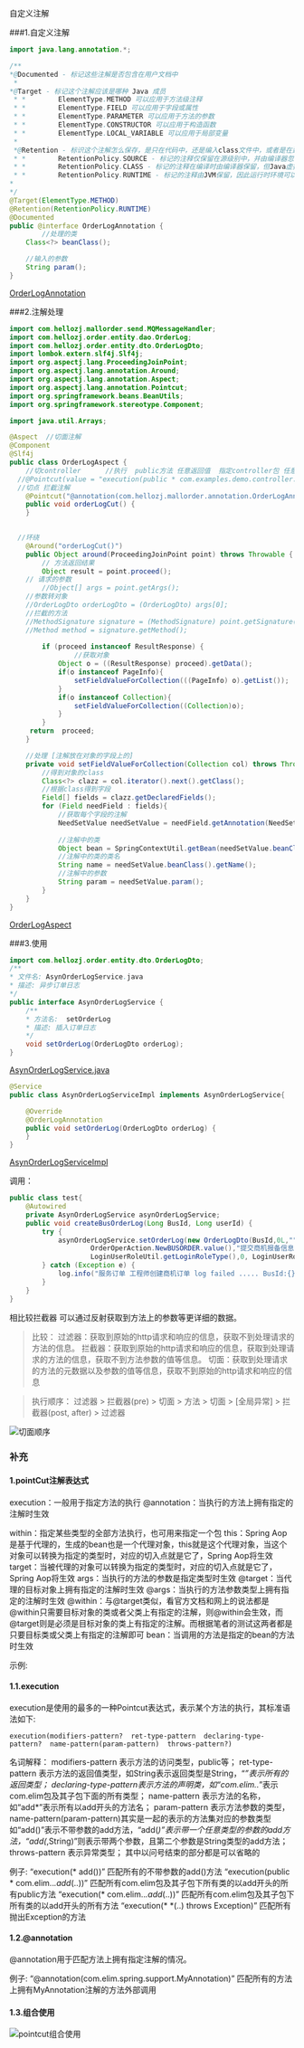 自定义注解


###1.自定义注解
```java
import java.lang.annotation.*;

/**
*@Documented - 标记这些注解是否包含在用户文档中
 *
*@Target - 标记这个注解应该是哪种 Java 成员
 * *		ElementType.METHOD 可以应用于方法级注释
 * *		ElementType.FIELD 可以应用于字段或属性
 * *		ElementType.PARAMETER 可以应用于方法的参数
 * *		ElementType.CONSTRUCTOR 可以应用于构造函数
 * *		ElementType.LOCAL_VARIABLE 可以应用于局部变量
 *
 *@Retention - 标识这个注解怎么保存，是只在代码中，还是编入class文件中，或者是在运行时可以通过反射访问
 * * 		RetentionPolicy.SOURCE - 标记的注释仅保留在源级别中，并由编译器忽略
 * *		RetentionPolicy.CLASS - 标记的注释在编译时由编译器保留，但Java虚拟机（JVM）会忽略
 * *		RetentionPolicy.RUNTIME - 标记的注释由JVM保留，因此运行时环境可以使用它
*
*/
@Target(ElementType.METHOD)
@Retention(RetentionPolicy.RUNTIME)
@Documented
public @interface OrderLogAnnotation {
		//处理的类
    Class<?> beanClass();

    //输入的参数
    String param();
}
```
[OrderLogAnnotation](./自定义注解/OrderLogAnnotation.java)

###2.注解处理
```java
import com.hellozj.mallorder.send.MQMessageHandler;
import com.hellozj.order.entity.dao.OrderLog;
import com.hellozj.order.entity.dto.OrderLogDto;
import lombok.extern.slf4j.Slf4j;
import org.aspectj.lang.ProceedingJoinPoint;
import org.aspectj.lang.annotation.Around;
import org.aspectj.lang.annotation.Aspect;
import org.aspectj.lang.annotation.Pointcut;
import org.springframework.beans.BeanUtils;
import org.springframework.stereotype.Component;

import java.util.Arrays;

@Aspect  //切面注解
@Component
@Slf4j
public class OrderLogAspect {
 	//切controller      //执行  public方法 任意返回值  指定controller包 任意类 任意方法 任意参数
  //@Pointcut(value = "execution(public * com.examples.demo.controller..*.*(..))")
  //切点 拦截注解
	@Pointcut("@annotation(com.hellozj.mallorder.annotation.OrderLogAnnotation)")
	public void orderLogCut() {
	}

  
  //环绕  
	@Around("orderLogCut()")
	public Object around(ProceedingJoinPoint point) throws Throwable {
		// 方法返回结果
		Object result = point.proceed();
    // 请求的参数
		//Object[] args = point.getArgs();
    //参数转对象
    //OrderLogDto orderLogDto = (OrderLogDto) args[0];
    //拦截的方法
    //MethodSignature signature = (MethodSignature) point.getSignature();
    //Method method = signature.getMethod();
    
		if (proceed instanceof ResultResponse) {
      			//获取对象
            Object o = ((ResultResponse) proceed).getData();
            if(o instanceof PageInfo){
                setFieldValueForCollection(((PageInfo) o).getList());
            }
            if(o instanceof Collection){
                setFieldValueForCollection((Collection)o);
            }
        }
     return  proceed;
	}

  	//处理 [注解放在对象的字段上的]
    private void setFieldValueForCollection(Collection col) throws Throwable {
        //得到对象的class
        Class<?> clazz = col.iterator().next().getClass();
        //根据class得到字段
        Field[] fields = clazz.getDeclaredFields();
        for (Field needField : fields){
            //获取每个字段的注解
            NeedSetValue needSetValue = needField.getAnnotation(NeedSetValue.class);
           
          	//注解中的类
            Object bean = SpringContextUtil.getBean(needSetValue.beanClass());
          	//注解中的类的类名
          	String name = needSetValue.beanClass().getName();
          	//注解中的参数
          	String param = needSetValue.param();
        }
    }
}
```
[OrderLogAspect](./自定义注解/OrderLogAspect.java)

###3.使用
```java
import com.hellozj.order.entity.dto.OrderLogDto;
/**
* 文件名: AsynOrderLogService.java
* 描述: 异步订单日志
*/
public interface AsynOrderLogService {
    /**
    * 方法名:  setOrderLog
    * 描述: 插入订单日志
    */
    void setOrderLog(OrderLogDto orderLog);
}
```
[AsynOrderLogService.java](./自定义注解/AsynOrderLogService.java)
```java
@Service
public class AsynOrderLogServiceImpl implements AsynOrderLogService{

    @Override
    @OrderLogAnnotation
    public void setOrderLog(OrderLogDto orderLog) {
    }
}
```
[AsynOrderLogServiceImpl](./自定义注解/AsynOrderLogServiceImpl.java)

调用：
```java
public class test{
    @Autowired
    private AsynOrderLogService asynOrderLogService;
    public void createBusOrderLog(Long BusId, Long userId) {
        try {
            asynOrderLogService.setOrderLog(new OrderLogDto(BusId,0L,"",
                    OrderOperAction.NewBUSORDER.value(),"提交商机报备信息","",
                    LoginUserRoleUtil.getLoginRoleType(),0, LoginUserRoleUtil.getLoginName(),userId,userId,new Date(),new Date()));
        } catch (Exception e) {
            log.info("服务订单 工程师创建商机订单 log failed ..... BusId:{} .. error:{}", BusId, ExceptionUtils.getStackTrace(e));
        }
    }
}
```

相比较拦截器 可以通过反射获取到方法上的参数等更详细的数据。


> 比较：
> 过滤器：获取到原始的http请求和响应的信息，获取不到处理请求的方法的信息。
> 拦截器：获取到原始的http请求和响应的信息，获取到处理请求的方法的信息，获取不到方法参数的值等信息。
> 切面：获取到处理请求的方法的元数据以及参数的值等信息，获取不到原始的http请求和响应的信息


> 执行顺序：
> 过滤器 > 拦截器(pre) > 切面 > 方法 > 切面 > [全局异常] > 拦截器(post, after)  > 过滤器

![切面顺序](./image/切面顺序.png)


### 补充
#### 1.pointCut注解表达式
execution：一般用于指定方法的执行
@annotation：当执行的方法上拥有指定的注解时生效

within：指定某些类型的全部方法执行，也可用来指定一个包
this：Spring Aop是基于代理的，生成的bean也是一个代理对象，this就是这个代理对象，当这个对象可以转换为指定的类型时，对应的切入点就是它了，Spring Aop将生效
target：当被代理的对象可以转换为指定的类型时，对应的切入点就是它了，Spring Aop将生效
args：当执行的方法的参数是指定类型时生效
@target：当代理的目标对象上拥有指定的注解时生效
@args：当执行的方法参数类型上拥有指定的注解时生效
@within：与@target类似，看官方文档和网上的说法都是@within只需要目标对象的类或者父类上有指定的注解，则@within会生效，而@target则是必须是目标对象的类上有指定的注解。而根据笔者的测试这两者都是只要目标类或父类上有指定的注解即可
bean：当调用的方法是指定的bean的方法时生效


示例:
#### 1.1.execution
execution是使用的最多的一种Pointcut表达式，表示某个方法的执行，其标准语法如下:
```shell script
execution(modifiers-pattern?  ret-type-pattern  declaring-type-pattern?  name-pattern(param-pattern)  throws-pattern?)
```
名词解释：
modifiers-pattern 表示方法的访问类型，public等；
ret-type-pattern  表示方法的返回值类型，如String表示返回类型是String，“*”表示所有的返回类型；
declaring-type-pattern表示方法的声明类，如“com.elim..*”表示com.elim包及其子包下面的所有类型；
name-pattern  表示方法的名称，如“add*”表示所有以add开头的方法名；
param-pattern 表示方法参数的类型，name-pattern(param-pattern)其实是一起的表示的方法集对应的参数类型
    如“add()”表示不带参数的add方法，“add(*)”表示带一个任意类型的参数的add方法，“add(*,String)”则表示带两个参数，且第二个参数是String类型的add方法；
throws-pattern 表示异常类型；
其中以问号结束的部分都是可以省略的

例子:
“execution(* add())” 匹配所有的不带参数的add()方法
“execution(public * com.elim..*.add*(..))” 匹配所有com.elim包及其子包下所有类的以add开头的所有public方法
“execution(* com.elim..*.add*(..))” 匹配所有com.elim包及其子包下所有类的以add开头的所有方法
“execution(* *(..) throws Exception)” 匹配所有抛出Exception的方法


#### 1.2.@annotation
@annotation用于匹配方法上拥有指定注解的情况。

例子:
“@annotation(com.elim.spring.support.MyAnnotation)” 匹配所有的方法上拥有MyAnnotation注解的方法外部调用


#### 1.3.组合使用
![pointcut组合使用](./image/pointcut组合使用.jpg)